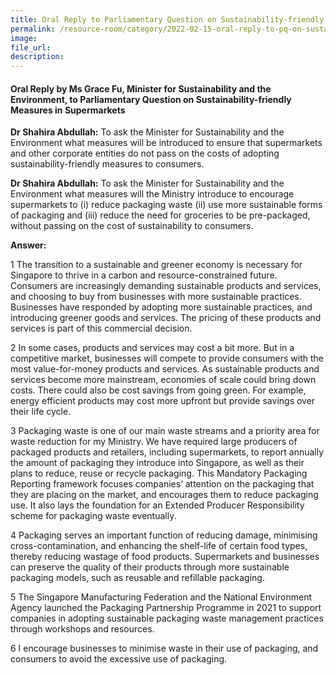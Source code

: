 ```yaml
---  
title: Oral Reply to Parliamentary Question on Sustainability-friendly Measures in Supermarkets by Ms Grace Fu, Minister for Sustainability and the Environment  
permalink: /resource-room/category/2022-02-15-oral-reply-to-pq-on-sustainability-friendly-measures-in-supermarkets/  
image:  
file_url:  
description:  
---  
```


#### Oral Reply by Ms Grace Fu, Minister for Sustainability and the Environment, to Parliamentary Question on Sustainability-friendly Measures in Supermarkets  

**Dr Shahira Abdullah:** To ask the Minister for Sustainability and the Environment what measures will be introduced to ensure that supermarkets and other corporate entities do not pass on the costs of adopting sustainability-friendly measures to consumers.

**Dr Shahira Abdullah:** To ask the Minister for Sustainability and the Environment what measures will the Ministry introduce to encourage supermarkets to (i) reduce packaging waste (ii) use more sustainable forms of packaging and (iii) reduce the need for groceries to be pre-packaged, without passing on the cost of sustainability to consumers.

**Answer:**

1 The transition to a sustainable and greener economy is necessary for Singapore to thrive in a carbon and resource-constrained future. Consumers are increasingly demanding sustainable products and services, and choosing to buy from businesses with more sustainable practices. Businesses have responded by adopting more sustainable practices, and introducing greener goods and services. The pricing of these products and services is part of this commercial decision. 

2 In some cases, products and services may cost a bit more. But in a competitive market, businesses will compete to provide consumers with the most value-for-money products and services. As sustainable products and services become more mainstream, economies of scale could bring down costs. There could also be cost savings from going green. For example, energy efficient products may cost more upfront but provide savings over their life cycle. 

3 Packaging waste is one of our main waste streams and a priority area for waste reduction for my Ministry. We have required large producers of packaged products and retailers, including supermarkets, to report annually the amount of packaging they introduce into Singapore, as well as their plans to reduce, reuse or recycle packaging. This Mandatory Packaging Reporting framework focuses companies’ attention on the packaging that they are placing on the market, and encourages them to reduce packaging use. It also lays the foundation for an Extended Producer Responsibility scheme for packaging waste eventually.

4 Packaging serves an important function of reducing damage, minimising cross-contamination, and enhancing the shelf-life of certain food types, thereby reducing wastage of food products. Supermarkets and businesses can preserve the quality of their products through more sustainable packaging models, such as reusable and refillable packaging.

5 The Singapore Manufacturing Federation and the National Environment Agency launched the Packaging Partnership Programme in 2021 to support companies in adopting sustainable packaging waste management practices through workshops and resources. 

6 I encourage businesses to minimise waste in their use of packaging, and consumers to avoid the excessive use of packaging.

